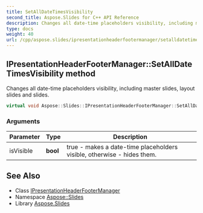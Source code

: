 ```yaml
---
title: SetAllDateTimesVisibility
second_title: Aspose.Slides for C++ API Reference
description: Changes all date-time placeholders visibility, including master slides, layout slides and slides.
type: docs
weight: 40
url: /cpp/aspose.slides/ipresentationheaderfootermanager/setalldatetimesvisibility/
---
```

## IPresentationHeaderFooterManager::SetAllDateTimesVisibility method


Changes all date-time placeholders visibility, including master slides, layout slides and slides.

```cpp
virtual void Aspose::Slides::IPresentationHeaderFooterManager::SetAllDateTimesVisibility(bool isVisible)=0
```


### Arguments

| Parameter | Type | Description |
| --- | --- | --- |
| isVisible | **bool** | true - makes a date-time placeholders visible, otherwise - hides them. |

## See Also

* Class [IPresentationHeaderFooterManager](../)
* Namespace [Aspose::Slides](../../)
* Library [Aspose.Slides](../../../)

